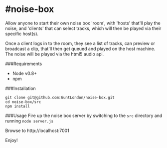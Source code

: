 #noise-box
=========

Allow anyone to start their own noise box 'room', with 'hosts' that'll play the noise, and 'clients' that can select tracks, which will then be played via their specific host(s).

Once a client logs in to the room, they see a list of tracks, can preview or broadcast a clip, that'll then get queued and played on the host machine. The noise will be played via the html5 audio api.

###Requirements
* Node v0.8+
* npm

###Installation
```
git clone git@github.com:GuntLondon/noise-box.git
cd noise-box/src
npm install
```

###Usage
Fire up the noise box server by switching to the ```src``` directory and running ```node server.js```

Browse to http://localhost:7001

Enjoy!